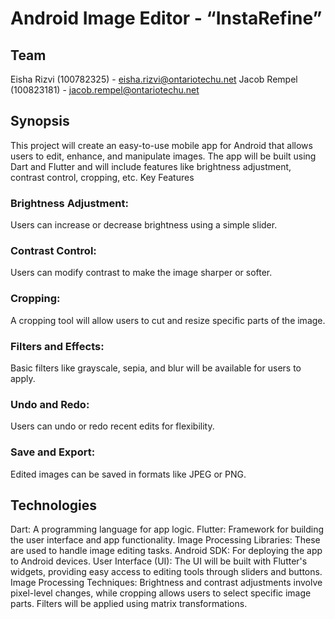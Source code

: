 # Android Image Editor - “InstaRefine”

## Team
Eisha Rizvi (100782325) - eisha.rizvi@ontariotechu.net
Jacob Rempel (100823181) - jacob.rempel@ontariotechu.net

## Synopsis
This project will create an easy-to-use mobile app for Android that allows users to edit, enhance, and manipulate images. The app will be built using Dart and Flutter and will include features like brightness adjustment, contrast control, cropping, etc. 
Key Features
### Brightness Adjustment: 
Users can increase or decrease brightness using a simple slider.
### Contrast Control:
Users can modify contrast to make the image sharper or softer.
### Cropping: 
A cropping tool will allow users to cut and resize specific parts of the image.
### Filters and Effects: 
Basic filters like grayscale, sepia, and blur will be available for users to apply.
### Undo and Redo: 
Users can undo or redo recent edits for flexibility.
### Save and Export: 
Edited images can be saved in formats like JPEG or PNG.

## Technologies
Dart: A programming language for app logic.
Flutter: Framework for building the user interface and app functionality.
Image Processing Libraries: These are used to handle image editing tasks.
Android SDK: For deploying the app to Android devices.
User Interface (UI): The UI will be built with Flutter's widgets, providing easy access to editing tools through sliders and buttons.
Image Processing Techniques: Brightness and contrast adjustments involve pixel-level changes, while cropping allows users to select specific image parts. Filters will be applied using matrix transformations.
